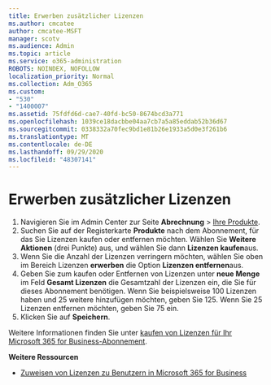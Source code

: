 ```yaml
---
title: Erwerben zusätzlicher Lizenzen
ms.author: cmcatee
author: cmcatee-MSFT
manager: scotv
ms.audience: Admin
ms.topic: article
ms.service: o365-administration
ROBOTS: NOINDEX, NOFOLLOW
localization_priority: Normal
ms.collection: Adm_O365
ms.custom:
- "530"
- "1400007"
ms.assetid: 75fdfd6d-cae7-40fd-bc50-8674bcd3a771
ms.openlocfilehash: 1039ce18dacbbe04aa7cb7a5a85eddab52b36d67
ms.sourcegitcommit: 0338332a70fec9bd1e81b26e1933a5d0e3f261b6
ms.translationtype: MT
ms.contentlocale: de-DE
ms.lasthandoff: 09/29/2020
ms.locfileid: "48307141"
---
```

# <a name="buy-additional-licenses"></a>Erwerben zusätzlicher Lizenzen

1. Navigieren Sie im Admin Center zur Seite **Abrechnung** > [Ihre Produkte](https://go.microsoft.com/fwlink/p/?linkid=842054).
2. Suchen Sie auf der Registerkarte **Produkte** nach dem Abonnement, für das Sie Lizenzen kaufen oder entfernen möchten. Wählen Sie **Weitere Aktionen** (drei Punkte) aus, und wählen Sie dann **Lizenzen kaufen**aus.
3. Wenn Sie die Anzahl der Lizenzen verringern möchten, wählen Sie oben im Bereich Lizenzen **erwerben** die Option **Lizenzen entfernen**aus.
4. Geben Sie zum kaufen oder Entfernen von Lizenzen unter **neue Menge** im Feld **Gesamt Lizenzen** die Gesamtzahl der Lizenzen ein, die Sie für dieses Abonnement benötigen. Wenn Sie beispielsweise 100 Lizenzen haben und 25 weitere hinzufügen möchten, geben Sie 125. Wenn Sie 25 Lizenzen entfernen möchten, geben Sie 75 ein.
5. Klicken Sie auf **Speichern**.

Weitere Informationen finden Sie unter [kaufen von Lizenzen für Ihr Microsoft 365 for Business-Abonnement](https://docs.microsoft.com/microsoft-365/commerce/licenses/buy-licenses).

**Weitere Ressourcen**

- [Zuweisen von Lizenzen zu Benutzern in Microsoft 365 for Business](https://docs.microsoft.com/microsoft-365/admin/manage/assign-licenses-to-users)